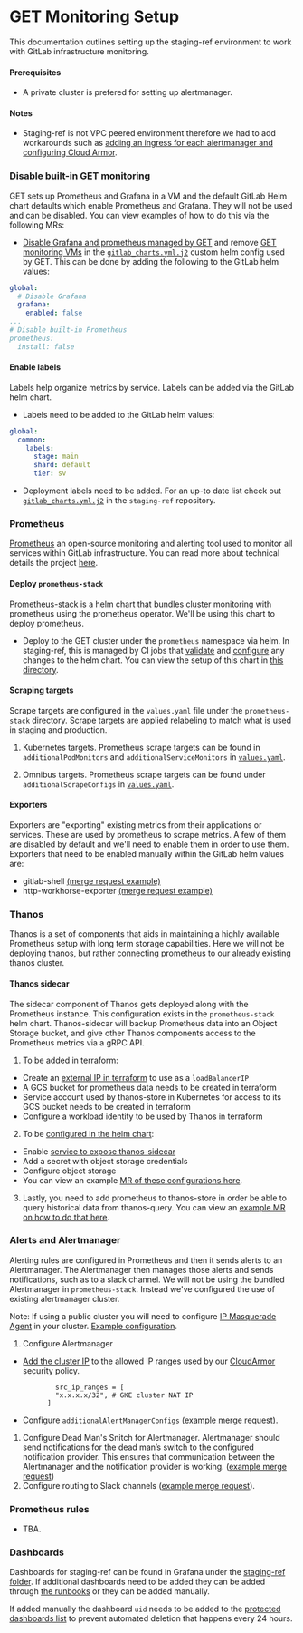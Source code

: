 # GET Monitoring Setup

This documentation outlines setting up the staging-ref environment to work with GitLab infrastructure monitoring.

#### Prerequisites

* A private cluster is prefered for setting up alertmanager.

#### Notes

* Staging-ref is not VPC peered environment therefore we had to add workarounds such as [adding an ingress for each alertmanager and configuring Cloud Armor](https://gitlab.com/gitlab-com/gl-infra/k8s-workloads/gitlab-helmfiles/-/merge_requests/551).

### Disable built-in GET monitoring

GET sets up Prometheus and Grafana in a VM and the default GitLab Helm chart defaults which enable Prometheus and Grafana. They will not be used and can be disabled. You can view examples of how to do this via the following MRs:

* [Disable Grafana and prometheus managed by GET](https://gitlab.com/gitlab-org/quality/gitlab-environment-toolkit-configs/staging-ref/-/merge_requests/9/diffs) and remove [GET monitoring VMs](https://gitlab.com/gitlab-org/quality/gitlab-environment-toolkit-configs/staging-ref/-/merge_requests/43) in the [`gitlab_charts.yml.j2`](https://gitlab.com/gitlab-org/quality/gitlab-environment-toolkit-configs/staging-ref/-/blob/main/3k_hybrid_geo/ansible/us-east1/files/gitlab_configs/gitlab_charts.yml.j2) custom helm config used by GET. This can be done by adding the following to the GitLab helm values:

 ```yaml
 global:
   # Disable Grafana
   grafana:
     enabled: false
 ...
 # Disable built-in Prometheus
 prometheus:
   install: false
 ```

#### Enable labels

Labels help organize metrics by service. Labels can be added via the GitLab helm chart.

* Labels need to be added to the GitLab helm values:

 ```yaml
 global:
   common:
     labels:
       stage: main
       shard: default
       tier: sv
 ```

* Deployment labels need to be added. For an up-to date list check out [`gitlab_charts.yml.j2`](https://gitlab.com/gitlab-org/quality/gitlab-environment-toolkit-configs/staging-ref/-/blob/main/3k_hybrid_geo/ansible/us-east1/files/gitlab_configs/gitlab_charts.yml.j2) in the `staging-ref` repository.

### Prometheus

[Prometheus](https://prometheus.io/docs/introduction/overview/) an open-source monitoring and alerting tool used to monitor all services within GitLab infrastructure. You can read more about technical details the project [here](https://prometheus.io/docs/introduction/overview/).

#### Deploy `prometheus-stack`

[Prometheus-stack](https://gitlab.com/gitlab-org/quality/gitlab-environment-toolkit-configs/staging-ref/-/tree/main/3k_hybrid_geo/ansible/us-east1/helm/prometheus-stack) is a helm chart that bundles cluster monitoring with prometheus using the prometheus operator. We'll be using this chart to deploy prometheus.

* Deploy to the GET cluster under the `prometheus` namespace via helm. In staging-ref, this is managed by CI jobs that [validate](https://gitlab.com/gitlab-org/quality/gitlab-environment-toolkit-configs/staging-ref/-/blob/main/.gitlab/ci/.mr_checks.yml#L43-53) and [configure](https://gitlab.com/gitlab-org/quality/gitlab-environment-toolkit-configs/staging-ref/-/blob/main/.gitlab/ci/.ansible.yml#L37-46) any changes to the helm chart. You can view the setup of this chart in [this directory](https://gitlab.com/gitlab-org/quality/gitlab-environment-toolkit-configs/staging-ref/-/tree/main/3k_hybrid_geo/ansible/us-east1/helm/prometheus-stack).

#### Scraping targets

Scrape targets are configured in the `values.yaml` file under the `prometheus-stack` directory. Scrape targets are applied relabeling to match what is used in staging and production.

1. Kubernetes targets. Prometheus scrape targets can be found in `additionalPodMonitors` and `additionalServiceMonitors` in [`values.yaml`](https://gitlab.com/gitlab-org/quality/gitlab-environment-toolkit-configs/staging-ref/-/blob/main/3k_hybrid_geo/ansible/us-east1/helm/prometheus-stack/values.yaml).

2. Omnibus targets. Prometheus scrape targets can be found under `additionalScrapeConfigs` in [`values.yaml`](https://gitlab.com/gitlab-org/quality/gitlab-environment-toolkit-configs/staging-ref/-/blob/main/3k_hybrid_geo/ansible/us-east1/helm/prometheus-stack/values.yaml).

#### Exporters

Exporters are "exporting" existing metrics from their applications or services. These are used by prometheus to scrape metrics. A few of them are disabled by default and we'll need to enable them in order to use them. Exporters that need to be enabled manually within the GitLab helm values are:

* gitlab-shell [(merge request example)](https://gitlab.com/gitlab-org/quality/gitlab-environment-toolkit-configs/staging-ref/-/commit/bb55ac754f937f07eabd6ec3d108094630c4c648)
* http-workhorse-exporter [(merge request example)](https://gitlab.com/gitlab-org/quality/gitlab-environment-toolkit-configs/staging-ref/-/commit/05b590a610f0853f6eaac567c0a31288d614005f)

### Thanos

Thanos is a set of components that aids in maintaining a highly available Prometheus setup with long term storage capabilities. Here we will not be deploying thanos, but rather connecting prometheus to our already existing thanos cluster.

#### Thanos sidecar

The sidecar component of Thanos gets deployed along with the Prometheus instance.  This configuration exists in the `prometheus-stack` helm chart. Thanos-sidecar will backup Prometheus data into an Object Storage bucket, and give other Thanos components access to the Prometheus metrics via a gRPC API.

1. To be added in terraform:

* Create an [external IP in terraform](https://gitlab.com/gitlab-org/quality/gitlab-environment-toolkit-configs/staging-ref/-/blob/main/3k_hybrid_geo/terraform/us-east1/prometheus.tf#L7-11) to use as a `loadBalancerIP`
* A GCS bucket for prometheus data needs to be created in terraform
* Service account used by thanos-store in Kubernetes for access to its GCS bucket needs to be created in terraform
* Configure a workload identity to be used by Thanos in terraform

2. To be [configured in the helm chart](https://github.com/prometheus-operator/prometheus-operator/blob/main/Documentation/thanos.md#configuring-thanos-object-storage):

* Enable [service to expose thanos-sidecar](https://gitlab.com/gitlab-org/quality/gitlab-environment-toolkit-configs/staging-ref/-/blob/main/3k_hybrid_geo/ansible/us-east1/helm/prometheus-stack/values.yaml#L441-446)
* Add a secret with object storage credentials
* Configure object storage
* You can view an example [MR of these configurations here](https://gitlab.com/gitlab-org/quality/gitlab-environment-toolkit-configs/staging-ref/-/commit/60de8961c4d073afd5f5bbbf450c1584f4b898e4).

3. Lastly, you need to add prometheus to thanos-store in order be able to query historical data from thanos-query. You can view an [example MR on how to do that here](https://gitlab.com/gitlab-com/gl-infra/k8s-workloads/tanka-deployments/-/merge_requests/303/diffs).

### Alerts and Alertmanager

Alerting rules are configured in Prometheus and then it sends alerts to an Alertmanager. The Alertmanager then manages those alerts and sends notifications, such as to a slack channel. We will not be using the bundled Alertmanager in `prometheus-stack`. Instead we've configured the use of existing alertmanager cluster.

Note: If using a public cluster you will need to configure [IP Masquerade Agent](https://kubernetes.io/docs/tasks/administer-cluster/ip-masq-agent/#ip-masquerade-agent-user-guide) in your cluster. [Example configuration](https://gitlab.com/gitlab-org/quality/gitlab-environment-toolkit-configs/staging-ref/-/tree/main/3k_hybrid_geo/ansible/us-east1/helm/ip-masq-agent).

1. Configure Alertmanager

* [Add the cluster IP](https://ops.gitlab.net/gitlab-com/gl-infra/config-mgmt/-/blob/74a38839b57d326a0ff8ffdf86f61a803890adc5/environments/ops/main.tf#L1294-1296) to the allowed IP ranges used by our [CloudArmor](https://cloud.google.com/armor/docs/configure-security-policies) security policy.

  ```
          src_ip_ranges = [
          "x.x.x.x/32", # GKE cluster NAT IP
        ]

  ```

* Configure `additionalAlertManagerConfigs` ([example merge request](https://gitlab.com/gitlab-org/quality/gitlab-environment-toolkit-configs/staging-ref/-/merge_requests/42/diffs)).

1. Configure Dead Man's Snitch for Alertmanager. Alertmanager should send notifications for the dead man’s switch to the configured notification provider. This ensures that communication between the Alertmanager and the notification provider is working. ([example merge request](https://gitlab.com/gitlab-com/runbooks/-/merge_requests/4287))
1. Configure routing to Slack channels ([example merge request](https://gitlab.com/gitlab-com/runbooks/-/merge_requests/4281/diffs)).

### Prometheus rules

* TBA.

### Dashboards

Dashboards for staging-ref can be found in Grafana under the [staging-ref folder](https://dashboards.gitlab.net/d/Fyic5Wanz/server-performance?orgId=1). If additional dashboards need to be added they can be added through [the runbooks](https://gitlab.com/gitlab-com/runbooks/-/tree/master/dashboards) or they can be added manually.

If added manually the dashboard `uid` needs to be added to the [protected dashboards list](https://gitlab.com/gitlab-com/runbooks/-/blob/9a4b5c8bc68da6f28bda37c4e30b2bcae499bc9a/dashboards/protected-grafana-dashboards.jsonnet#L50) to prevent automated deletion that happens every 24 hours.
